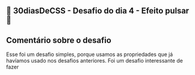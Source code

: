 ## 🚀 30diasDeCSS  - Desafio do dia 4 - Efeito pulsar🚀

 ## Comentário sobre o desafio
 Esse foi um desafio simples, porque usamos as propriedades que já havíamos usado nos desafios anteriores.
 Foi um desafio interessante de fazer
 
